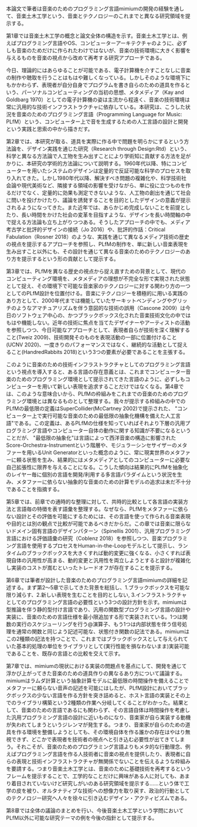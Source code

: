 本論文で筆者は音楽のためのプログラミング言語mimiumの開発の経験を通して、音楽土木工学という、音楽とテクノロジーのこれまでと異なる研究領域を提示する。

第1章では音楽土木工学の概念と論文全体の構造を示す。音楽土木工学とは、例えばプログラミング言語やOS、コンピューターアーキテクチャのように、必ずしも音楽のためだけに作られたわけではないが、音楽の技術環境に大きく影響を与えるものを音楽の視点から改めて再考する研究アプローチである。

今日、理論的にはあらゆることが可能である、電子計算機を介すことなしに音楽の制作や聴取を行うことはもはや難しくなっている。しかしそのような環境下にもかかわらず、表現者が自分自身でプログラムを書き自らのための道具を作るという、パーソナルコンピューティングの当初の思想、メタメディア（Kay and Goldbarg 1970）としての電子計算機の姿は主流から程遠く、音楽の技術環境は常に汎用的な技術インフラストラクチャに依存している。本研究は、こうした状況を音楽のためのプログラミング言語（Programming Language for Music: PLfM）という、コンピューター上で音を生成するための人工言語の設計と開発という実践と思索の中から描きだす。

第2章では、本研究が取る、道具を実際に作る中で問題を明らかにするという方法論を、デザイン実践を通じた研究（Research through Design:Rtd）という、科学と異なる方法論で人工物を生み出すことにより学術知に貢献する方法を足がかりに、本研究の学術的方法論について説明する。1960年代以降、特にコンピューターを用いたシステムのデザインは定量的で反証可能な科学のプロセスを取り入れてきた。しかし1980年代以降、解決すべき問題の複雑化や、科学技術社会論や現代美術など、隣接する領域の影響を受けながら、単に役に立つものを作るだけでなく、定量的に効果も測定できないような、人工物の創出を通じて社会に問いを投げかけたり、議論を誘発することを目的としたデザインの意義が提示されるようになってきた。また近年では、あらかじめ完成しないことを前提としたり、長い時間をかけた社会の変革を目指すような、デザインを長い時間軸の中で捉える方法論も立ち上がりつつある。そうしたアプローチの中でも、メディア考古学と批評的デザインの接続（Jo 2016）や、批評的作話：Critical Fabulation（Rosner 2018）のような、実践を通じて異なるメディア技術の歴史の視点を提示するアプローチを参照し、PLfMの制作を、単に新しい音楽表現を生み出すこと以外にも、その設計を通じて異なる音楽のためのテクノロジーのあり方を提示するという形の貢献として提示する。

第3章では、PLfMを異なる歴史の視点から捉え直すための背景として、現代のコンピューティング環境を、メタメディアの理想が不完全な形で実現された状態として捉え、その環境下で可能な音楽家のテクノロジーに対する関わり方の一つとしてのPLfM設計を位置付ける。音楽にテクノロジーを積極的に用いる実践のあり方として、2000年代までは機能していたサーキットベンディングやグリッチのようなアマチュアリズムを伴う意図的な技術の誤用（Cascone 2009）は今日のソフトウェア中心の、かつブラックボックス化された音楽技術文化の中ではもはや機能しない。近年の技術に焦点を当てたデザイナーやアーティストの活動を参照しつつ、今日可能なアプローチとして、表現者自らが技術を深く理解すること(Tweiz 2009)、技術開発そのものを表現活動の一部に位置付けること(UCNV 2020)、一度きりのパフォーマンスではなく、継続的な活動として捉えること(HandredRabbits 2018)という3つの要素が必要であることを主張する。

このように音楽のための技術インフラストラクチャとしてのプログラミング言語という視点を導入すると、ある言語の存在意義とは、これまでコンピューター音楽のためのプログラミング環境として提示されてきた言語のように、必ずしもコンピューターを用いて新しい表現を追求することだけではなくなる。第4章では、このような意味合いから、PLfMの枠組みをこれまでの音楽のためのプログラミング環境とは異なるものとして整理する。我々が提示する枠組みの中でのPLfMの最低限の定義はSuperCollider(McCartney 2002)で提示された、 "コンピューター上で実行可能な音楽のための最低限の抽象化機構を備えた人工言語"である。この定義は、あるPLfMの仕様を知っていればそれより下層の汎用プログラミング言語やコンピューター自体の動作に関する知識が不要になるということだが、 "最低限の抽象化"は言語によって西洋音楽の構造に影響されたScore-Orchestra-Instrumentという階層や、モジュラーシンセサイザーのメタファーを用いるUnit Generatorといった概念のように、常に現実世界のメタファーに頼る状態を生み、結果的にはメタメディアとしてのコンピューターに必要な自己拡張性に限界を与えることになる。こうした傾向は結果的にPLfMを抽象化のレイヤー毎に個別の言語を開発/利用する多言語パラダイムという状況を生み、メタファーに依らない抽象的な音楽のための計算モデルの追求は未だ不十分であることを指摘する。

第5章では、前章での通時的な整理に対して、共時的比較として各言語の実装方法と言語毎の特徴を表す語彙を整理する。なぜなら、PLfMをメタファーに依らない設計とその評価を可能にするためには、その言語を使って作られる音楽表現や目的とは別の観点で比較が可能であるべきだからだ。この章では音楽に限らないドメイン固有言語のデザインパターン（Spinellis 2001）、汎用プログラミング言語における評価語彙の研究（Coblenz 2018）を参照しつつ、音楽プログラミング言語を使用するプロセスをHuman-in-the-Loopモデルとして提示し、ランタイムのブラックボックスを大きくすれば動的変更に強くなる、小さくすれば表現自体の汎用性が高まる、動的変更と汎用性を両立しようとすると設計が複雑化し実装のコストが嵩むといったトレードオフが存在することを提示する。

第6章では筆者が設計した音楽のためのプログラミング言語mimiumの詳細を記述する。まず第2〜5章で示してきた背景を総括し、1.ブラックボックスを可能な限り減らす、2.新しい表現を生むことを目的としない, 3.インフラストラクチャとしてのプログラミング言語の必要性という3つの設計方針を示す。mimiumは型推論を伴う静的型付け言語であり、汎用の関数型プログラミング言語の設計や実装に、音楽のための言語仕様を最小限追加する形で実装されている。1つは関数の実行のスケジューリングを行う$@$演算子、もう1つは内部状態を伴う信号処理を通常の関数と同じよう記述可能な、状態付き関数の記法である。mimiumはこの2種類の記法を持つことで、これまではブラックボックスとして与えられていた基本的処理の単位をライブラリとして(実行性能を損なわないまま)実装可能であることを、既存の言語との比較を交えて示す。

第7章では、mimiumの現状における実装の問題点を基点にして、開発を通じて浮かび上がってきた音楽のための道具作りの異なるあり方について議論する。mimiumはラムダ計算という抽象計算モデルに最低限の時間操作を備えることでメタファーに頼らない音声の記述を可能にはしたが、PLfM設計においてブラックボックスの少ない言語を作る方針を突き詰めると、ホスト言語の実装とその上でのライブラリ構築という2種類の作業へ分岐してくることがわかった。結果として、音楽のための言語であるにも関わらず、その言語自体は時間操作を考慮した汎用プログラミング言語の設計に近いものになり、音楽家が自ら実装する動機が失われてしまうというジレンマが発生する。つまり、音楽家が自らのための道具を作る環境を整備しようとしても、その環境自体を作る誰かの存在はやはり無視できず、どこかで表現者を技術者の視点へと引き込む必要性が出てきてしまう。それこそが、音楽のためのプログラミング言語よりもメタ的な行動理念、例えばプログラミング言語を作る人技術者に音楽の視点を提供したり、表現者に自らの表現と技術インフラストラクチャが無関係でないことを伝えるような枠組みを要請する。つまり音楽土木工学とは、音楽のために基礎技術を再考するというフレームを提示することで、工学的なことだけに興味がある人に対しても、あまり着目されていないけど研究しがいのある研究領域を提示する……という体で工学の皮を被り、オルタナティブな技術への想像力を取り戻す、政治的行動としてのテクノロジー研究へ人々を徐々に引き込むデザイン・アクティビズムである。

第8章では全体の議論のまとめを行い、今後音楽土木工学という学問においてPLfM以外に可能な研究テーマの例を今後の指針として提示する。